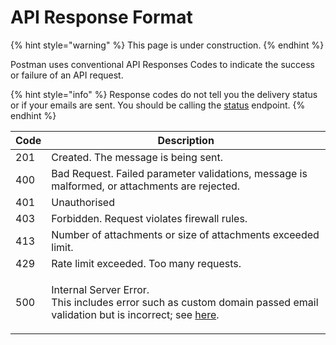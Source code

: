 # API Response Format

{% hint style="warning" %}
This page is under construction.
{% endhint %}

Postman uses conventional API Responses Codes to indicate the success or failure of an API request.

{% hint style="info" %}
Response codes do not tell you the delivery status or if your emails are sent. You should be calling the [status](https://api.postman.gov.sg/docs/#/Email/get\_transactional\_email) endpoint.
{% endhint %}

| Code | Description                                                                                                                                                                                        |
| ---- | -------------------------------------------------------------------------------------------------------------------------------------------------------------------------------------------------- |
| 201  | Created. The message is being sent.                                                                                                                                                                |
| 400  | Bad Request. Failed parameter validations, message is malformed, or attachments are rejected.                                                                                                      |
| 401  | Unauthorised                                                                                                                                                                                       |
| 403  | Forbidden. Request violates firewall rules.                                                                                                                                                        |
| 413  | Number of attachments or size of attachments exceeded limit.                                                                                                                                       |
| 429  | Rate limit exceeded. Too many requests.                                                                                                                                                            |
| 500  | <p>Internal Server Error.<br>This includes error such as custom domain passed email validation but is incorrect; see <a href="https://github.com/opengovsg/postmangovsg/issues/1837">here</a>.</p> |
